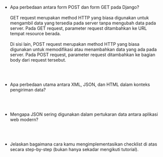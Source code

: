 * Apa perbedaan antara form POST dan form GET pada Django?
<br><br>
GET request merupakan method HTTP yang biasa digunakan untuk mengambil data yang tersedia pada server tanpa mengubah data pada server. Pada GET request, parameter request ditambahkan ke URL tempat resource berada.
<br><br>
Di sisi lain, POST request merupakan method HTTP yang biasa digunakan untuk memodifikasi atau menambahkan data yang ada pada server. Pada POST request, parameter request ditambahkan ke bagian body dari request tersebut.

<br><br>

* Apa perbedaan utama antara XML, JSON, dan HTML dalam konteks pengiriman data?

<br><br>

* Mengapa JSON sering digunakan dalam pertukaran data antara aplikasi web modern?

<br><br>

* Jelaskan bagaimana cara kamu mengimplementasikan checklist di atas secara step-by-step (bukan hanya sekadar mengikuti tutorial).